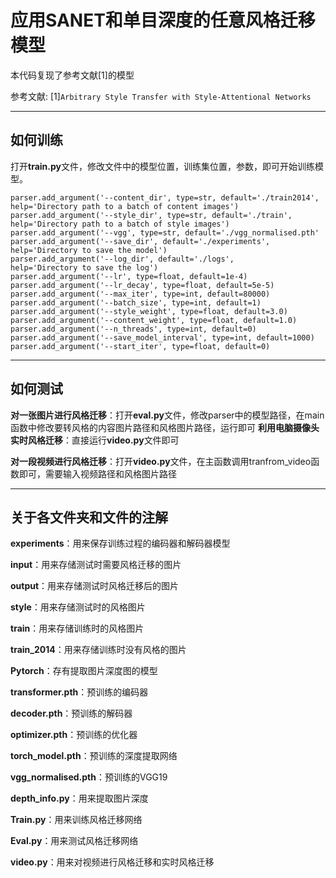 # 应用SANET和单目深度的任意风格迁移模型

本代码复现了参考文献[1]的模型

参考文献:
[1]`Arbitrary Style Transfer with Style-Attentional Networks`

---

## 如何训练

打开**train.py**文件，修改文件中的模型位置，训练集位置，参数，即可开始训练模型。

```
parser.add_argument('--content_dir', type=str, default='./train2014',
help='Directory path to a batch of content images')
parser.add_argument('--style_dir', type=str, default='./train',
help='Directory path to a batch of style images')
parser.add_argument('--vgg', type=str, default='./vgg_normalised.pth'
parser.add_argument('--save_dir', default='./experiments',
help='Directory to save the model')
parser.add_argument('--log_dir', default='./logs',
help='Directory to save the log')
parser.add_argument('--lr', type=float, default=1e-4)
parser.add_argument('--lr_decay', type=float, default=5e-5)
parser.add_argument('--max_iter', type=int, default=80000)
parser.add_argument('--batch_size', type=int, default=1)
parser.add_argument('--style_weight', type=float, default=3.0)
parser.add_argument('--content_weight', type=float, default=1.0)
parser.add_argument('--n_threads', type=int, default=0)
parser.add_argument('--save_model_interval', type=int, default=1000)
parser.add_argument('--start_iter', type=float, default=0)
```

---

## 如何测试

**对一张图片进行风格迁移**：打开**eval.py**文件，修改parser中的模型路径，在main函数中修改要转风格的内容图片路径和风格图片路径，运行即可
**利用电脑摄像头实时风格迁移**：直接运行**video.py**文件即可

**对一段视频进行风格迁移**：打开**video.py**文件，在主函数调用tranfrom_video函数即可，需要输入视频路径和风格图片路径

---

## 关于各文件夹和文件的注解
**experiments**：用来保存训练过程的编码器和解码器模型

**input**：用来存储测试时需要风格迁移的图片

**output**：用来存储测试时风格迁移后的图片

**style**：用来存储测试时的风格图片

**train**：用来存储训练时的风格图片

**train_2014**：用来存储训练时没有风格的图片

**Pytorch**：存有提取图片深度图的模型

**transformer.pth**：预训练的编码器

**decoder.pth**：预训练的解码器

**optimizer.pth**：预训练的优化器

**torch_model.pth**：预训练的深度提取网络

**vgg_normalised.pth**：预训练的VGG19

**depth_info.py**：用来提取图片深度

**Train.py**：用来训练风格迁移网络

**Eval.py**：用来测试风格迁移网络

**video.py**：用来对视频进行风格迁移和实时风格迁移

